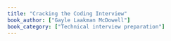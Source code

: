 ```yaml
---
title: "Cracking the Coding Interview"
book_author: ["Gayle Laakman McDowell"]
book_category: ["Technical interview preparation"]
---
```

